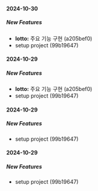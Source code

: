 #### 2024-10-30

##### New Features

* **lotto:**  주요 기능 구현 (a205bef0)
*  setup project (99b19647)

#### 2024-10-29

##### New Features

* **lotto:**  주요 기능 구현 (a205bef0)
*  setup project (99b19647)

#### 2024-10-29

##### New Features

*  setup project (99b19647)

#### 2024-10-29

##### New Features

*  setup project (99b19647)
